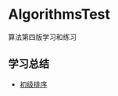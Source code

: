 # AlgorithmsTest
算法第四版学习和练习

## 学习总结
- [初级排序](http://www.wonesky.com/2016/09/13/%E7%AE%97%E6%B3%95%E5%AD%A6%E4%B9%A0-%E5%88%9D%E7%BA%A7%E6%8E%92%E5%BA%8F/)

